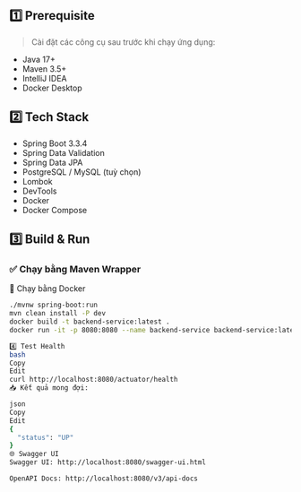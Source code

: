 
## 1️⃣ Prerequisite

> Cài đặt các công cụ sau trước khi chạy ứng dụng:

- Java 17+
- Maven 3.5+
- IntelliJ IDEA
- Docker Desktop

## 2️⃣ Tech Stack

- Spring Boot 3.3.4
- Spring Data Validation
- Spring Data JPA
- PostgreSQL / MySQL (tuỳ chọn)
- Lombok
- DevTools
- Docker
- Docker Compose

## 3️⃣ Build & Run

### ✅ Chạy bằng Maven Wrapper

🐳 Chạy bằng Docker
```bash
./mvnw spring-boot:run
mvn clean install -P dev
docker build -t backend-service:latest .
docker run -it -p 8080:8080 --name backend-service backend-service:latest

4️⃣ Test Health
bash
Copy
Edit
curl http://localhost:8080/actuator/health
📥 Kết quả mong đợi:

json
Copy
Edit
{
  "status": "UP"
}
🌐 Swagger UI
Swagger UI: http://localhost:8080/swagger-ui.html

OpenAPI Docs: http://localhost:8080/v3/api-docs

